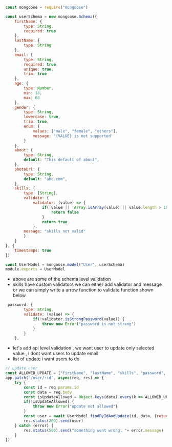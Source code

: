 ```js
const mongoose = require("mongoose")

const userSchema = new mongoose.Schema({
    firstName: {
        type: String,
        required: true
    },
    lastName: {
        type: String
    },
    email: {
        type: String,
        required: true,
        unique: true,
        trim: true
    },
    age: {
        type: Number,
        min: 18,
        max: 60
    },
    gender: {
        type: String,
        lowercase: true,
        trim: true,
        enum: {
            values: ["male", "female", "others"],
            message: '{VALUE} is not supported' 
        }
    },
    about: {
        type: String,
        default: "This default of about",
    },
    photoUrl: {
        type: String,
        default: "abc.com",
    },
    skills: {
        type: [String],
        validate: {
            validator: (value) => {
                if(!value || !Array.isArray(value) || value.length > 10){
                    return false
                }
                return true
            }, 
        message: "skills not valid"
        }
    }
}, {
    timestamps: true
})

const UserModel = mongoose.model("User", userSchema)
module.exports = UserModel

```

- above are some of the schema level validation
- skills have custom validators we can either add validator and message or we can simply write a arrow function to validate function shown below
```js
 password: {
        type: String,
        validate: (value) => {
            if(!validator.isStrongPassword(value)) {
                throw new Error("password is not strong")
            }
        }
    },
```
- let's add api level validation , we want user to update only selected value , i dont want users to update email
- list of update i want users to do
```js
// update user
const ALLOWED_UPDATE = ["firstName", "lastName", "skills", "password", "about", "photoUrl"]
app.patch("/user/:id", async(req, res) => {
    try {
        const id = req.params.id
        const data = req.body
        const isUpdateAllowed = Object.keys(data).every(k => ALLOWED_UPDATE.includes(k))
        if(!isUpdateAllowed) {
            throw new Error("update not allowed")
        }
        const user = await UserModel.findByIdAndUpdate(id, data, {returnDocument: "after", runValidators: true})
        res.status(200).send(user)
    } catch (error) {
        res.status(500).send("something went wrong: "+ error.message)
    }
})
```
